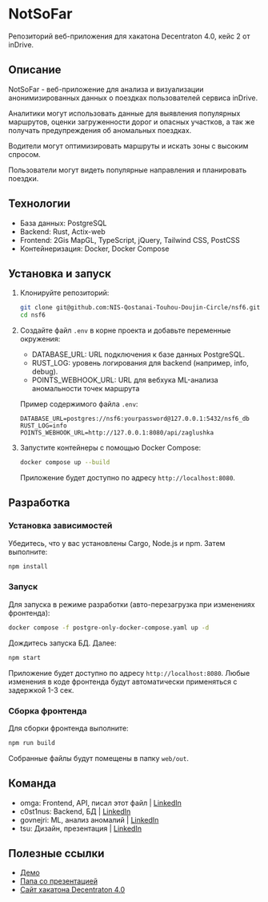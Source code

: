 # NotSoFar

Репозиторий веб-приложения для хакатона Decentraton 4.0, кейс 2 от inDrive. 

## Описание

NotSoFar - веб-приложение для анализа и визуализации анонимизированных данных о поездках пользователей сервиса inDrive.

Аналитики могут использовать данные для выявления популярных маршрутов, 
оценки загруженности дорог и опасных участков, 
а так же получать предупреждения об аномальных поездках.

Водители могут оптимизировать маршруты и искать зоны с высоким спросом.

Пользователи могут видеть популярные направления и планировать поездки.

## Технологии

- База данных: PostgreSQL
- Backend: Rust, Actix-web
- Frontend: 2Gis MapGL, TypeScript, jQuery, Tailwind CSS, PostCSS
- Контейнеризация: Docker, Docker Compose

## Установка и запуск
1. Клонируйте репозиторий:
    ```bash
    git clone git@github.com:NIS-Qostanai-Touhou-Doujin-Circle/nsf6.git
    cd nsf6
    ```
2. Создайте файл `.env` в корне проекта и добавьте переменные окружения:
    - DATABASE_URL: URL подключения к базе данных PostgreSQL.
    - RUST_LOG: уровень логирования для backend (например, info, debug).
    - POINTS_WEBHOOK_URL: URL для вебхука ML-анализа аномальности точек маршрута
    
    Пример содержимого файла `.env`:
    ```
    DATABASE_URL=postgres://nsf6:yourpassword@127.0.0.1:5432/nsf6_db
    RUST_LOG=info
    POINTS_WEBHOOK_URL=http://127.0.0.1:8080/api/zaglushka
    ```
3. Запустите контейнеры с помощью Docker Compose:
    ```bash
    docker compose up --build
    ```
    Приложение будет доступно по адресу `http://localhost:8080`.

## Разработка

### Установка зависимостей
Убедитесь, что у вас установлены Cargo, Node.js и npm. Затем выполните:

```bash
npm install
```

### Запуск

Для запуска в режиме разработки (авто-перезагрузка при изменениях фронтенда):
```bash
docker compose -f postgre-only-docker-compose.yaml up -d
```
Дождитесь запуска БД. Далее:
```bash
npm start
```
Приложение будет доступно по адресу `http://localhost:8080`. 
Любые изменения в коде фронтенда будут автоматически применяться с задержкой 1-3 сек.

### Сборка фронтенда
Для сборки фронтенда выполните:
```bash
npm run build
```
Собранные файлы будут помещены в папку `web/out`.

## Команда
- omga: Frontend, API, писал этот файл | [LinkedIn](https://www.linkedin.com/in/omgaxd/)
- c0st1nus: Backend, БД | [LinkedIn](https://www.linkedin.com/in/konstantin-koshevoy-336608324/)
- govnejri: ML, анализ аномалий | [LinkedIn](https://www.linkedin.com/in/bekzat-uteulin-98082b2b6/)
- tsu: Дизайн, презентация | [LinkedIn](https://www.linkedin.com/in/saltanat-tlegen-b43138380/)

## Полезные ссылки
- [Демо](https://indrive.notsofar.live)
- [Папа со презентацией](https://drive.google.com/drive/folders/1_iUVDPaoIMY0XAkwV2OdvYzY7o-DGjer?usp=sharing)
- [Сайт хакатона Decentraton 4.0](https://astanahub.com/en/event/decentrathon-4-0)